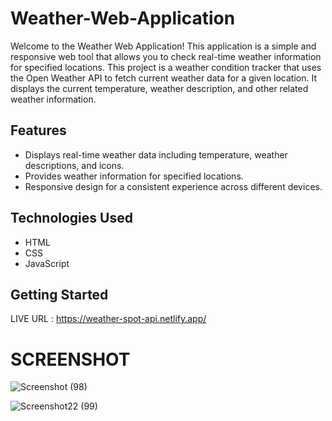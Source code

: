 # Weather-Web-Application



Welcome to the Weather Web Application! This application is a simple and responsive web tool that allows you to check real-time weather information for specified locations.
This project is a weather condition tracker that uses the Open Weather API to fetch current weather data for a given location. It displays the current temperature, weather description, and other related weather information.




## Features

- Displays real-time weather data including temperature, weather descriptions, and icons.
- Provides weather information for specified locations.
- Responsive design for a consistent experience across different devices.

## Technologies Used

- HTML
- CSS
- JavaScript

## Getting Started

LIVE URL : https://weather-spot-api.netlify.app/


# SCREENSHOT 

![Screenshot (98)](https://github.com/AVI-Panwar/Weather-Web-Application/assets/69872224/fcf5ed79-5dfd-47e1-8e72-0d3e676df526)


![Screenshot22 (99)](https://github.com/AVI-Panwar/Weather-Web-Application/assets/69872224/ff16295b-8c53-4d4c-b13b-a67332bf2b99)

